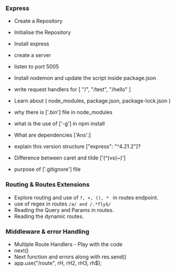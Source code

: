  
 ### Express 
 - Create a Repository
 - Initialise the Repository
 - Install express
 - create a server
 - listen to port 5005
 - Install nodemon and update the script inside package.json
 - write request handlers for [ "/", "/test", "/hello" ]

 - Learn about ( node_modules, package.json, package-lock.json )
 - why there is ['.bin'] file in node_modules
 - what is the use of ['-g'] in npm install
 - What are dependencies ['Ans':]
 - explain this version structure ["express": "^4.21.2"]?
 - Difference between caret and tilde ['(^)vs(~)']
 - purpose of ['.gitignore'] file

 ### Routing & Routes Extensions
 - Explore routing and use of ``` ?, +, (), *  ``` in routes endpoint.
 - use of regex in routes ``` /a/ and /.*fly$/ ```
 - Reading the Query and Params in routes.
 - Reading the dynamic routes.

 ### Middleware & error Handling
 - Multiple Route Handlers - Play with the code
 - next()
 - Next function and errors along with res.send()
 - app.use("/route", rH, rH2, rH3, rh$);









